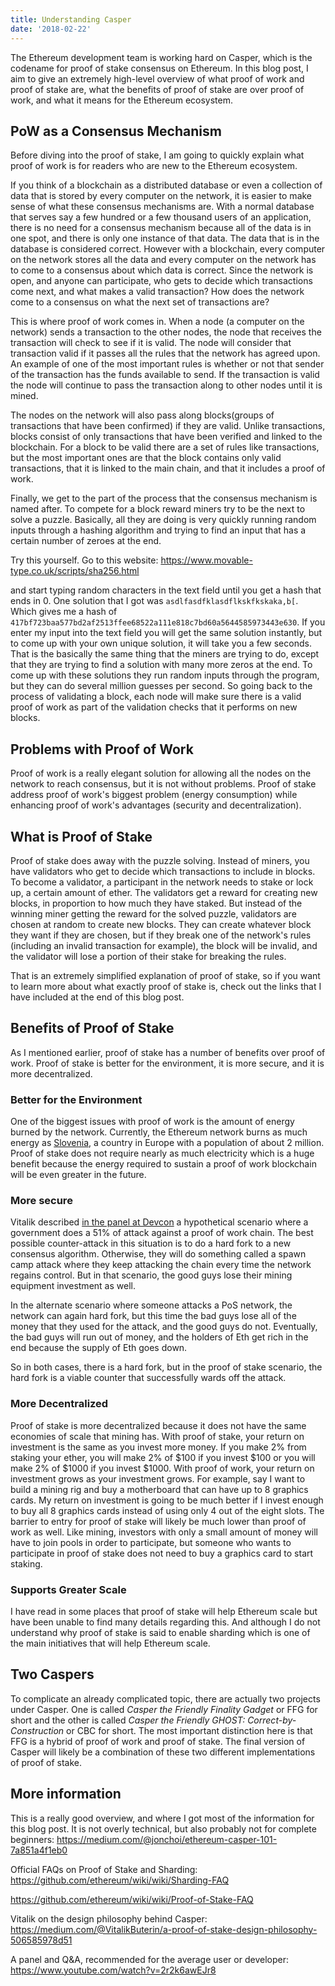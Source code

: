 ```yaml
---
title: Understanding Casper
date: '2018-02-22'
---
```


The Ethereum development team is working hard on Casper, which is the codename for proof of stake consensus on Ethereum. In this blog post, I aim to give an extremely high-level overview of what proof of work and proof of stake are, what the benefits of proof of stake are over proof of work, and what it means for the Ethereum ecosystem.

## PoW as a Consensus Mechanism

Before diving into the proof of stake, I am going to quickly explain what proof of work is for readers who are new to the Ethereum ecosystem.

If you think of a blockchain as a distributed database or even a collection of data that is stored by every computer on the network, it is easier to make sense of what these consensus mechanisms are. With a normal database that serves say a few hundred or a few thousand users of an application, there is no need for a consensus mechanism because all of the data is in one spot, and there is only one instance of that data. The data that is in the database is considered correct. However with a blockchain, every computer on the network stores all the data and every computer on the network has to come to a consensus about which data is correct. Since the network is open, and anyone can participate, who gets to decide which transactions come next, and what makes a valid transaction? How does the network come to a consensus on what the next set of transactions are?

This is where proof of work comes in. When a node (a computer on the network) sends a transaction to the other nodes, the node that receives the transaction will check to see if it is valid. The node will consider that transaction valid if it passes all the rules that the network has agreed upon. An example of one of the most important rules is whether or not that sender of the transaction has the funds available to send. If the transaction is valid the node will continue to pass the transaction along to other nodes until it is mined.

The nodes on the network will also pass along blocks(groups of transactions that have been confirmed) if they are valid. Unlike transactions, blocks consist of only transactions that have been verified and linked to the blockchain. For a block to be valid there are a set of rules like transactions, but the most important ones are that the block contains only valid transactions, that it is linked to the main chain, and that it includes a proof of work.

Finally, we get to the part of the process that the consensus mechanism is named after. To compete for a block reward miners try to be the next to solve a puzzle. Basically, all they are doing is very quickly running random inputs through a hashing algorithm and trying to find an input that has a certain number of zeroes at the end.

Try this yourself. Go to this website: https://www.movable-type.co.uk/scripts/sha256.html

and start typing random characters in the text field until you get a hash that ends in 0. One solution that I got was `asdlfasdfklasdflkskfkskaka,b[`. Which gives me a hash of `417bf723baa577bd2af2513ffee68522a111e818c7bd60a5644585973443e630`. If you enter my input into the text field you will get the same solution instantly, but to come up with your own unique solution, it will take you a few seconds. That is the basically the same thing that the miners are trying to do, except that they are trying to find a solution with many more zeros at the end. To come up with these solutions they run random inputs through the program, but they can do several million guesses per second. So going back to the process of validating a block, each node will make sure there is a valid proof of work as part of the validation checks that it performs on new blocks.

## Problems with Proof of Work

Proof of work is a really elegant solution for allowing all the nodes on the network to reach consensus, but it is not without problems. Proof of stake address proof of work's biggest problem (energy consumption) while enhancing proof of work's advantages (security and decentralization).

## What is Proof of Stake

Proof of stake does away with the puzzle solving. Instead of miners, you have validators who get to decide which transactions to include in blocks. To become a validator, a participant in the network needs to stake or lock up, a certain amount of ether. The validators get a reward for creating new blocks, in proportion to how much they have staked. But instead of the winning miner getting the reward for the solved puzzle, validators are chosen at random to create new blocks. They can create whatever block they want if they are chosen, but if they break one of the network's rules (including an invalid transaction for example), the block will be invalid, and the validator will lose a portion of their stake for breaking the rules.

That is an extremely simplified explanation of proof of stake, so if you want to learn more about what exactly proof of stake is, check out the links that I have included at the end of this blog post.

## Benefits of Proof of Stake

As I mentioned earlier, proof of stake has a number of benefits over proof of work. Proof of stake is better for the environment, it is more secure, and it is more decentralized.

### Better for the Environment

One of the biggest issues with proof of work is the amount of energy burned by the network. Currently, the Ethereum network burns as much energy as [Slovenia](https://digiconomist.net/ethereum-energy-consumption), a country in Europe with a population of about 2 million. Proof of stake does not require nearly as much electricity which is a huge benefit because the energy required to sustain a proof of work blockchain will be even greater in the future.

### More secure

Vitalik described [in the panel at Devcon](https://www.youtube.com/watch?v=2r2k6awEJr8) a hypothetical scenario where a government does a 51% of attack against a proof of work chain. The best possible counter-attack in this situation is to do a hard fork to a new consensus algorithm. Otherwise, they will do something called a spawn camp attack where they keep attacking the chain every time the network regains control. But in that scenario, the good guys lose their mining equipment investment as well.

In the alternate scenario where someone attacks a PoS network, the network can again hard fork, but this time the bad guys lose all of the money that they used for the attack, and the good guys do not. Eventually, the bad guys will run out of money, and the holders of Eth get rich in the end because the supply of Eth goes down.

So in both cases, there is a hard fork, but in the proof of stake scenario, the hard fork is a viable counter that successfully wards off the attack.

### More Decentralized

Proof of stake is more decentralized because it does not have the same economies of scale that mining has. With proof of stake, your return on investment is the same as you invest more money. If you make 2% from staking your ether, you will make 2% of $100 if you invest $100 or you will make 2% of $1000 if you invest $1000. With proof of work, your return on investment grows as your investment grows. For example, say I want to build a mining rig and buy a motherboard that can have up to 8 graphics cards. My return on investment is going to be much better if I invest enough to buy all 8 graphics cards instead of using only 4 out of the eight slots. The barrier to entry for proof of stake will likely be much lower than proof of work as well. Like mining, investors with only a small amount of money will have to join pools in order to participate, but someone who wants to participate in proof of stake does not need to buy a graphics card to start staking.

### Supports Greater Scale

I have read in some places that proof of stake will help Ethereum scale but have been unable to find many details regarding this. And although I do not understand why proof of stake is said to enable sharding which is one of the main initiatives that will help Ethereum scale.

## Two Caspers

To complicate an already complicated topic, there are actually two projects under Casper. One is called _Casper the Friendly Finality Gadget_ or FFG for short and the other is called _Casper the Friendly GHOST: Correct-by-Construction_ or CBC for short. The most important distinction here is that FFG is a hybrid of proof of work and proof of stake. The final version of Casper will likely be a combination of these two different implementations of proof of stake.

## More information

This is a really good overview, and where I got most of the information for this blog post. It is not overly technical, but also probably not for complete beginners:
https://medium.com/@jonchoi/ethereum-casper-101-7a851a4f1eb0

Official FAQs on Proof of Stake and Sharding:
https://github.com/ethereum/wiki/wiki/Sharding-FAQ

https://github.com/ethereum/wiki/wiki/Proof-of-Stake-FAQ

Vitalik on the design philosophy behind Casper:
https://medium.com/@VitalikButerin/a-proof-of-stake-design-philosophy-506585978d51

A panel and Q&A, recommended for the average user or developer:
https://www.youtube.com/watch?v=2r2k6awEJr8
